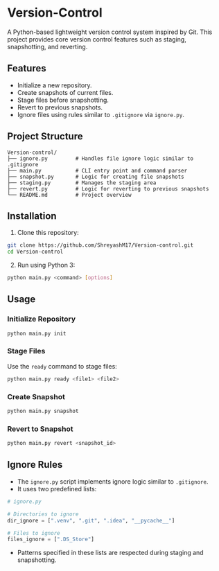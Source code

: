 # Version-Control

A Python-based lightweight version control system inspired by Git. This project provides core version control features such as staging, snapshotting, and reverting.

## Features

* Initialize a new repository.
* Create snapshots of current files.
* Stage files before snapshotting.
* Revert to previous snapshots.
* Ignore files using rules similar to `.gitignore` via `ignore.py`.

## Project Structure

```
Version-control/
├── ignore.py         # Handles file ignore logic similar to .gitignore
├── main.py           # CLI entry point and command parser
├── snapshot.py       # Logic for creating file snapshots
├── staging.py        # Manages the staging area
├── revert.py         # Logic for reverting to previous snapshots
└── README.md         # Project overview
```

## Installation

1. Clone this repository:

```bash
git clone https://github.com/ShreyashM17/Version-control.git
cd Version-control
```

2. Run using Python 3:

```bash
python main.py <command> [options]
```

## Usage

### Initialize Repository

```bash
python main.py init
```

### Stage Files

Use the `ready` command to stage files:

```bash
python main.py ready <file1> <file2>
```

### Create Snapshot

```bash
python main.py snapshot
```

### Revert to Snapshot

```bash
python main.py revert <snapshot_id>
```

## Ignore Rules

* The `ignore.py` script implements ignore logic similar to `.gitignore`.
* It uses two predefined lists:

```python
# ignore.py

# Directories to ignore
dir_ignore = [".venv", ".git", ".idea", "__pycache__"]

# Files to ignore
files_ignore = [".DS_Store"]
```

* Patterns specified in these lists are respected during staging and snapshotting.
